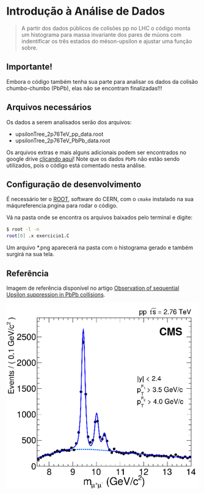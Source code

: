 # Introdução à Análise de Dados

> A partir dos dados públicos de colisões pp no LHC o código monta um histograma para massa invariante dos pares de múons com indentificar os três estados do méson-upsilon e ajustar uma função sobre.

## Importante!

Embora o código também tenha sua parte para analisar os dados da colisão chumbo-chumbo (PbPb), elas não se encontram finalizadas!!!

## Arquivos necessários

Os dados a serem analisados serão dos arquivos:
* upsilonTree_2p76TeV_pp_data.root
* upsilonTree_2p76TeV_PbPb_data.root

Os arquivos extras e mais alguns adicionais podem ser encontrados no google drive [clicando aqui](https://drive.google.com/drive/folders/1DBPiqTYC6yJUPc9688nM8Azrw3UIo_YV)!
Note que os dados `PbPb` não estão sendo utilizados, pois o código está comentado nesta análise.

## Configuração de desenvolvimento

É necessário ter o [ROOT](https://root.cern.ch/root/html534/guides/users-guide/InstallandBuild.html), software do CERN, com o `cmake` instalado na sua máqureferencia.pngina para rodar o código.

Vá na pasta onde se encontra os arquivos baixados pelo terminal e digite:

```sh
$ root -l -n
root[0] .x exercicio1.C
```

Um arquivo *.png aparecerá na pasta com o histograma gerado e também surgirá na sua tela.

## Referência

Imagem de referência disponível no artigo [Observation of sequential Upsilon suppression in PbPb collisions](https://arxiv.org/abs/1208.2826).

![](referencia.png)
